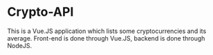 # Crypto-API
This is a Vue.JS application which lists some cryptocurrencies and its average. Front-end is done through Vue.JS, backend is done through NodeJS.
